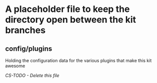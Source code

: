 # A placeholder file to keep the directory open between the kit branches

## config/plugins

Holding the configuration data for the various plugins that make this kit awesome

_CS-TODO - Delete this file_
